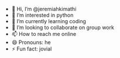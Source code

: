 - 👋 Hi, I’m @jeremiahkimathi
- 👀 I’m interested in python
- 🌱 I’m currently learning coding
- 💞️ I’m looking to collaborate on group work
- 📫 How to reach me online
- 😄 Pronouns: he
- ⚡ Fun fact: jovial

<!---
jeremiahkimathi/jeremiahkimathi is a ✨ special ✨ repository because its `README.md` (this file) appears on your GitHub profile.
You can click the Preview link to take a look at your changes.
--->
